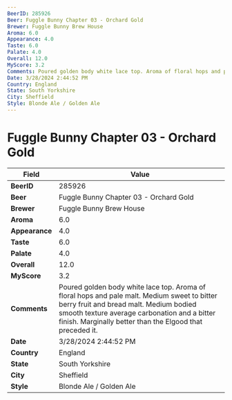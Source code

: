 ```yaml
---
BeerID: 285926
Beer: Fuggle Bunny Chapter 03 - Orchard Gold
Brewer: Fuggle Bunny Brew House
Aroma: 6.0
Appearance: 4.0
Taste: 6.0
Palate: 4.0
Overall: 12.0
MyScore: 3.2
Comments: Poured golden body white lace top. Aroma of floral hops and pale malt. Medium sweet to bitter berry fruit and bread malt. Medium bodied smooth texture average carbonation and a bitter finish. Marginally better than the Elgood that preceded it.
Date: 3/28/2024 2:44:52 PM
Country: England
State: South Yorkshire
City: Sheffield
Style: Blonde Ale / Golden Ale
---
```


# Fuggle Bunny Chapter 03 - Orchard Gold

| Field         | Value |
|---------------|-------|
| **BeerID** | 285926 |
| **Beer** | Fuggle Bunny Chapter 03 - Orchard Gold |
| **Brewer** | Fuggle Bunny Brew House |
| **Aroma** | 6.0 |
| **Appearance** | 4.0 |
| **Taste** | 6.0 |
| **Palate** | 4.0 |
| **Overall** | 12.0 |
| **MyScore** | 3.2 |
| **Comments** | Poured golden body white lace top. Aroma of floral hops and pale malt. Medium sweet to bitter berry fruit and bread malt. Medium bodied smooth texture average carbonation and a bitter finish. Marginally better than the Elgood that preceded it.  |
| **Date** | 3/28/2024 2:44:52 PM |
| **Country** | England |
| **State** | South Yorkshire |
| **City** | Sheffield |
| **Style** | Blonde Ale / Golden Ale |
